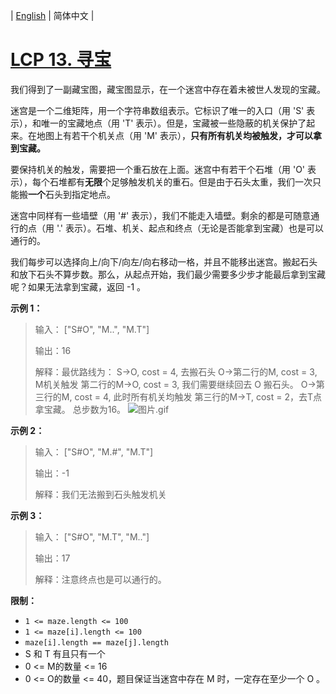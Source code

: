 | [English](README_EN.md) | 简体中文 |

# [LCP 13. 寻宝](https://leetcode-cn.com/problems/xun-bao)
<p>我们得到了一副藏宝图，藏宝图显示，在一个迷宫中存在着未被世人发现的宝藏。</p>

<p>迷宫是一个二维矩阵，用一个字符串数组表示。它标识了唯一的入口（用 &#39;S&#39; 表示），和唯一的宝藏地点（用 &#39;T&#39; 表示）。但是，宝藏被一些隐蔽的机关保护了起来。在地图上有若干个机关点（用 &#39;M&#39; 表示），<strong>只有所有机关均被触发，才可以拿到宝藏。</strong></p>

<p>要保持机关的触发，需要把一个重石放在上面。迷宫中有若干个石堆（用 &#39;O&#39; 表示），每个石堆都有<strong>无限</strong>个足够触发机关的重石。但是由于石头太重，我们一次只能搬<strong>一个</strong>石头到指定地点。</p>

<p>迷宫中同样有一些墙壁（用 &#39;#&#39; 表示），我们不能走入墙壁。剩余的都是可随意通行的点（用 &#39;.&#39; 表示）。石堆、机关、起点和终点（无论是否能拿到宝藏）也是可以通行的。</p>

<p>我们每步可以选择向上/向下/向左/向右移动一格，并且不能移出迷宫。搬起石头和放下石头不算步数。那么，从起点开始，我们最少需要多少步才能最后拿到宝藏呢？如果无法拿到宝藏，返回 -1 。</p>

<p><strong>示例 1：</strong></p>

<blockquote>
<p>输入： [&quot;S#O&quot;, &quot;M..&quot;, &quot;M.T&quot;]</p>

<p>输出：16</p>

<p>解释：最优路线为： S-&gt;O, cost = 4, 去搬石头 O-&gt;第二行的M, cost = 3, M机关触发 第二行的M-&gt;O, cost = 3, 我们需要继续回去 O 搬石头。 O-&gt;第三行的M, cost = 4, 此时所有机关均触发 第三行的M-&gt;T, cost = 2，去T点拿宝藏。 总步数为16。 <img alt="图片.gif" src="https://pic.leetcode-cn.com/6bfff669ad65d494cdc237bcedfec10a2b1ac2f2593c2bf97e9aecb41dc8a08b-%E5%9B%BE%E7%89%87.gif" /></p>
</blockquote>

<p><strong>示例 2：</strong></p>

<blockquote>
<p>输入： [&quot;S#O&quot;, &quot;M.#&quot;, &quot;M.T&quot;]</p>

<p>输出：-1</p>

<p>解释：我们无法搬到石头触发机关</p>
</blockquote>

<p><strong>示例 3：</strong></p>

<blockquote>
<p>输入： [&quot;S#O&quot;, &quot;M.T&quot;, &quot;M..&quot;]</p>

<p>输出：17</p>

<p>解释：注意终点也是可以通行的。</p>
</blockquote>

<p><strong>限制：</strong></p>

<ul>
	<li><code>1 &lt;= maze.length&nbsp;&lt;= 100</code></li>
	<li><code>1 &lt;= maze[i].length&nbsp;&lt;= 100</code></li>
	<li><code>maze[i].length == maze[j].length</code></li>
	<li>S 和 T 有且只有一个</li>
	<li>0 &lt;= M的数量 &lt;= 16</li>
	<li>0 &lt;= O的数量 &lt;= 40，题目保证当迷宫中存在 M 时，一定存在至少一个 O 。</li>
</ul>
